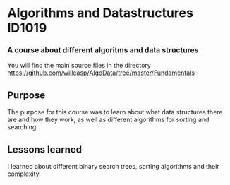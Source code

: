 # Algorithms and Datastructures ID1019
### A course about different algoritms and data structures
You will find the main source files in the directory https://github.com/willeasp/AlgoData/tree/master/Fundamentals

## Purpose
The purpose for this course was to learn about what data structures there are and how they work, as well as different algorithms for sorting and searching.

## Lessons learned
I learned about different binary search trees, sorting algorithms and their complexity.
